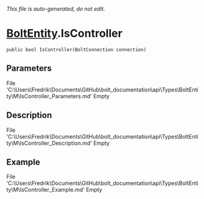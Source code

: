 *This file is auto-generated, do not edit.*

# [BoltEntity](Types/BoltEntity.md).IsController
`public bool IsController(BoltConnection connection)`
## Parameters
File 'C:\Users\Fredrik\Documents\GitHub\bolt_documentation\api\Types\BoltEntity\M\IsController_Parameters.md' Empty
## Description
File 'C:\Users\Fredrik\Documents\GitHub\bolt_documentation\api\Types\BoltEntity\M\IsController_Description.md' Empty
## Example
File 'C:\Users\Fredrik\Documents\GitHub\bolt_documentation\api\Types\BoltEntity\M\IsController_Example.md' Empty
